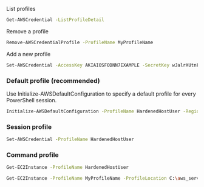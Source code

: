 List profiles
```bash
Get-AWSCredential -ListProfileDetail
```
Remove a profile
```bash
Remove-AWSCredentialProfile -ProfileName MyProfileName
```
Add a new profile
```bash
Set-AWSCredential -AccessKey AKIAIOSFODNN7EXAMPLE -SecretKey wJalrXUtnFEMI/K7MDENG/bPxRfiCYEXAMPLEKEY -StoreAs HardenedHostUser
```

### Default profile (recommended)

Use Initialize-AWSDefaultConfiguration to specify a default profile for every PowerShell session.

```bash
Initialize-AWSDefaultConfiguration -ProfileName HardenedHostUser -Region ap-southeast-2
```
### Session profile

```bash
Set-AWSCredential -ProfileName HardenedHostUser
```
### Command profile
```bash
Get-EC2Instance -ProfileName HardenedHostUser

Get-EC2Instance -ProfileName MyProfileName -ProfileLocation C:\aws_service_credentials\credentials
```